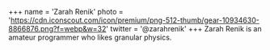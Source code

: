 +++
name = 'Zarah Renik'
photo = 'https://cdn.iconscout.com/icon/premium/png-512-thumb/gear-10934630-8866876.png?f=webp&w=32'
twitter = '@zarahrenik'
+++
Zarah Renik is an amateur programmer who likes granular physics.
